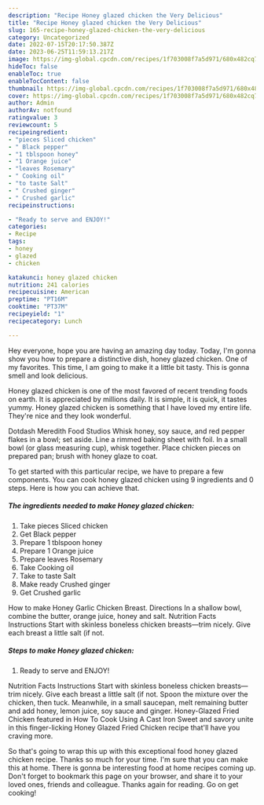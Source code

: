 ```yaml
---
description: "Recipe Honey glazed chicken the Very Delicious"
title: "Recipe Honey glazed chicken the Very Delicious"
slug: 165-recipe-honey-glazed-chicken-the-very-delicious
category: Uncategorized
date: 2022-07-15T20:17:50.387Z
date: 2023-06-25T11:59:13.217Z
image: https://img-global.cpcdn.com/recipes/1f703008f7a5d971/680x482cq70/honey-glazed-chicken-recipe-main-photo.jpg
hideToc: false
enableToc: true
enableTocContent: false
thumbnail: https://img-global.cpcdn.com/recipes/1f703008f7a5d971/680x482cq70/honey-glazed-chicken-recipe-main-photo.jpg
cover: https://img-global.cpcdn.com/recipes/1f703008f7a5d971/680x482cq70/honey-glazed-chicken-recipe-main-photo.jpg
author: Admin
authorAv: notfound
ratingvalue: 3
reviewcount: 5
recipeingredient:
- "pieces Sliced chicken"
- " Black pepper"
- "1 tblspoon honey"
- "1 Orange juice"
- "leaves Rosemary"
- " Cooking oil"
- "to taste Salt"
- " Crushed ginger"
- " Crushed garlic"
recipeinstructions:

- "Ready to serve and ENJOY!"
categories:
- Recipe
tags:
- honey
- glazed
- chicken

katakunci: honey glazed chicken 
nutrition: 241 calories
recipecuisine: American
preptime: "PT16M"
cooktime: "PT37M"
recipeyield: "1"
recipecategory: Lunch

---
```



Hey everyone, hope you are having an amazing day today. Today, I'm gonna show you how to prepare a distinctive dish, honey glazed chicken. One of my favorites. This time, I am going to make it a little bit tasty. This is gonna smell and look delicious.

Honey glazed chicken is one of the most favored of recent trending foods on earth. It is appreciated by millions daily. It is simple, it is quick, it tastes yummy. Honey glazed chicken is something that I have loved my entire life. They're nice and they look wonderful.

Dotdash Meredith Food Studios Whisk honey, soy sauce, and red pepper flakes in a bowl; set aside. Line a rimmed baking sheet with foil. In a small bowl (or glass measuring cup), whisk together. Place chicken pieces on prepared pan; brush with honey glaze to coat.


To get started with this particular recipe, we have to prepare a few components. You can cook honey glazed chicken using 9 ingredients and 0 steps. Here is how you can achieve that.

<!--inarticleads1-->

##### The ingredients needed to make Honey glazed chicken:

1. Take pieces Sliced chicken
1. Get  Black pepper
1. Prepare 1 tblspoon honey
1. Prepare 1 Orange juice
1. Prepare leaves Rosemary
1. Take  Cooking oil
1. Take to taste Salt
1. Make ready  Crushed ginger
1. Get  Crushed garlic


How to make Honey Garlic Chicken Breast. Directions In a shallow bowl, combine the butter, orange juice, honey and salt. Nutrition Facts Instructions Start with skinless boneless chicken breasts—trim nicely. Give each breast a little salt (if not. 

<!--inarticleads2-->

##### Steps to make Honey glazed chicken:


1. Ready to serve and ENJOY!

Nutrition Facts Instructions Start with skinless boneless chicken breasts—trim nicely. Give each breast a little salt (if not. Spoon the mixture over the chicken, then tuck. Meanwhile, in a small saucepan, melt remaining butter and add honey, lemon juice, soy sauce and ginger. Honey-Glazed Fried Chicken featured in How To Cook Using A Cast Iron Sweet and savory unite in this finger-licking Honey Glazed Fried Chicken recipe that&#39;ll have you craving more. 

So that's going to wrap this up with this exceptional food honey glazed chicken recipe. Thanks so much for your time. I'm sure that you can make this at home. There is gonna be interesting food at home recipes coming up. Don't forget to bookmark this page on your browser, and share it to your loved ones, friends and colleague. Thanks again for reading. Go on get cooking!
